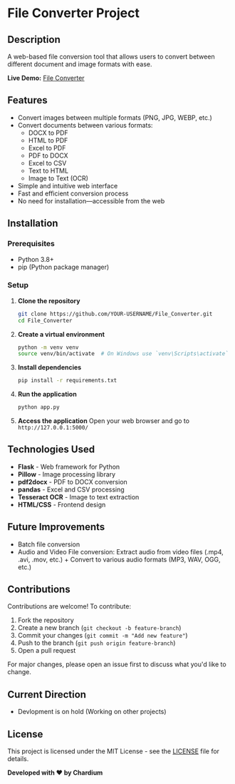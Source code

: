 # File Converter Project

## Description

A web-based file conversion tool that allows users to convert between different document and image formats with ease.

**Live Demo:** [File Converter](https://file-converter-h1dj.onrender.com)

## Features

- Convert images between multiple formats (PNG, JPG, WEBP, etc.)
- Convert documents between various formats:
  - DOCX to PDF
  - HTML to PDF
  - Excel to PDF
  - PDF to DOCX
  - Excel to CSV
  - Text to HTML
  - Image to Text (OCR)
- Simple and intuitive web interface
- Fast and efficient conversion process
- No need for installation—accessible from the web

## Installation

### Prerequisites

- Python 3.8+
- pip (Python package manager)

### Setup

1. **Clone the repository**

   ```sh
   git clone https://github.com/YOUR-USERNAME/File_Converter.git
   cd File_Converter
   ```

2. **Create a virtual environment**

   ```sh
   python -m venv venv
   source venv/bin/activate  # On Windows use `venv\Scripts\activate`
   ```

3. **Install dependencies**

   ```sh
   pip install -r requirements.txt
   ```

4. **Run the application**

   ```sh
   python app.py
   ```

5. **Access the application**
   Open your web browser and go to `http://127.0.0.1:5000/`

## Technologies Used

- **Flask** - Web framework for Python
- **Pillow** - Image processing library
- **pdf2docx** - PDF to DOCX conversion
- **pandas** - Excel and CSV processing
- **Tesseract OCR** - Image to text extraction
- **HTML/CSS** - Frontend design

## Future Improvements

- Batch file conversion
- Audio and Video File conversion: Extract audio from video files (.mp4, .avi, .mov, etc.) + Convert to various audio formats (MP3, WAV, OGG, etc.)


## Contributions

Contributions are welcome! To contribute:

1. Fork the repository
2. Create a new branch (`git checkout -b feature-branch`)
3. Commit your changes (`git commit -m "Add new feature"`)
4. Push to the branch (`git push origin feature-branch`)
5. Open a pull request

For major changes, please open an issue first to discuss what you'd like to change.

## Current Direction
- Devlopment is on hold (Working on other projects)

## License

This project is licensed under the MIT License - see the [LICENSE](LICENSE) file for details.

**Developed with ❤️ by Chardium**

